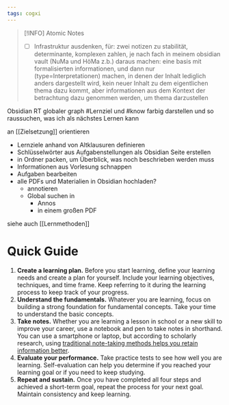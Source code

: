 ```yaml
---
tags: cogxi
---
```


> [!INFO] Atomic Notes
> - [ ] Infrastruktur ausdenken, für:
> zwei notizen zu stabilität, determinante, komplexen zahlen, je nach fach in meinem obsidian vault (NuMa und HöMa z.b.) daraus machen: eine basis mit formalisierten informationen, und dann nur (type=Interpretationen) machen, in denen der Inhalt lediglich anders dargestellt wird, kein neuer Inhalt zu dem eigentlichen thema dazu kommt, aber informationen aus dem Kontext der betrachtung dazu genommen werden, um thema darzustellen

Obsidian RT globaler graph #Lernziel und #know farbig darstellen und so raussuchen, was ich als nächstes Lernen kann

an [[Zielsetzung]] orientieren

- Lernziele anhand von Altklausuren definieren
- Schlüsselwörter aus Aufgabenstellungen als Obsidian Seite erstellen
- in Ordner packen, um Überblick, was noch beschrieben werden muss
- Informationen aus Vorlesung schnappen
- Aufgaben bearbeiten
- alle PDFs und Materialien in Obsidian hochladen?
	- annotieren
	- Global suchen in
		- Annos
		- in einem großen PDF

siehe auch [[Lernmethoden]]

# Quick Guide
1.  **Create a learning plan.** Before you start learning, define your learning needs and create a plan for yourself. Include your learning objectives, techniques, and time frame. Keep referring to it during the learning process to keep track of your progress.
2.  **Understand the fundamentals.** Whatever you are learning, focus on building a strong foundation for fundamental concepts. Take your time to understand the basic concepts.
3.  **Take notes.** Whether you are learning a lesson in school or a new skill to improve your career, use a notebook and pen to take notes in shorthand. You can use a smartphone or laptop, but according to scholarly research, using [traditional note-taking methods helps you retain information better](https://journals.sagepub.com/doi/abs/10.1177/0956797614524581).
4.  **Evaluate your performance.** Take practice tests to see how well you are learning. Self-evaluation can help you determine if you reached your learning goal or if you need to keep studying.
5.  **Repeat and sustain.** Once you have completed all four steps and achieved a short-term goal, repeat the process for your next goal. Maintain consistency and keep learning.